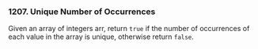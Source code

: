 ### 1207. Unique Number of Occurrences

Given an array of integers arr, return `true` if the number of occurrences of each value in the array is unique, otherwise return `false`.
